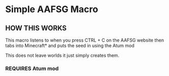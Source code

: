 # Simple AAFSG Macro

## HOW THIS WORKS
This macro listens to when you press CTRL + C on the AAFSG website
then tabs into Minecraft* and puts the seed in using the Atum mod

This does not leave worlds it just simply creates them.

### REQUIRES Atum mod
